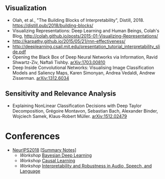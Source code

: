 ## Visualization

* Olah, et al., "The Building Blocks of Interpretability", Distill, 2018. https://distill.pub/2018/building-blocks/
* Visualizing Representations: Deep Learning and Human Beings, Colah's Blog, http://colah.github.io/posts/2015-01-Visualizing-Representations/
* http://karpathy.github.io/2015/05/21/rnn-effectiveness/
* http://deeplearning.csail.mit.edu/presentation_tutorial_interpretability_slide.pdf
* Opening the Black Box of Deep Neural Networks via Information, Ravid Shwartz-Ziv, Naftali Tishby. [arXiv:1703.00810](https://arxiv.org/abs/1703.00810)
* Deep Inside Convolutional Networks: Visualising Image Classification Models and Saliency Maps, Karen Simonyan, Andrea Vedaldi, Andrew Zisserman. [arXiv:1312.6034](https://arxiv.org/abs/1312.6034)

## Sensitivity and Relevance Analysis
* Explaining NonLinear Classification Decisions with Deep Taylor Decomposition, Grégoire Montavon, Sebastian Bach, Alexander Binder, Wojciech Samek, Klaus-Robert Müller. [arXiv:1512.02479](https://arxiv.org/abs/1512.02479)


# Conferences

* [NeurIPS2018](https://nips.cc/Conferences/2018) [[Summary Notes]](https://taolicheng.github.io/understanding-dnn/?p=NIPS2018_Summary_UdeM.md)
  * *Workshop* [Bayesian Deep Learning](http://bayesiandeeplearning.org/)
  * *Workshop* [Causal Learning](https://sites.google.com/view/nips2018causallearning/home)
  * *Workshop* [Interpretability and Robustness in Audio, Speech, and Language](https://irasl.gitlab.io/)
